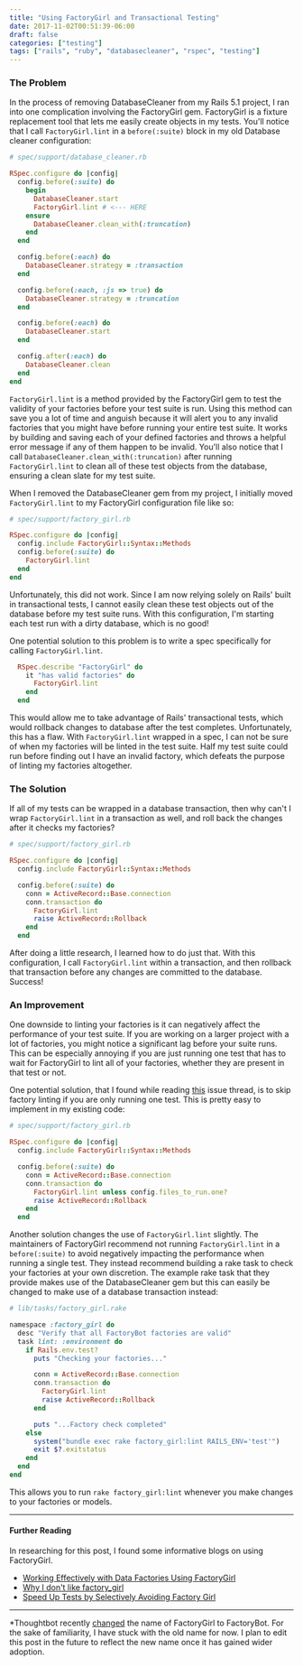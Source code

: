```yaml
---
title: "Using FactoryGirl and Transactional Testing"
date: 2017-11-02T00:51:39-06:00
draft: false
categories: ["testing"]
tags: ["rails", "ruby", "databasecleaner", "rspec", "testing"]
---
```


### The Problem

In the process of removing DatabaseCleaner from my Rails 5.1 project, I ran into one complication involving the FactoryGirl gem. FactoryGirl is a fixture replacement tool that lets me easily create objects in my tests. You'll notice that I call `FactoryGirl.lint` in a `before(:suite)` block in my old Database cleaner configuration:

```ruby
# spec/support/database_cleaner.rb

RSpec.configure do |config|
  config.before(:suite) do
    begin
      DatabaseCleaner.start
      FactoryGirl.lint # <--- HERE
    ensure
      DatabaseCleaner.clean_with(:truncation)
    end
  end

  config.before(:each) do
    DatabaseCleaner.strategy = :transaction
  end

  config.before(:each, :js => true) do
    DatabaseCleaner.strategy = :truncation
  end

  config.before(:each) do
    DatabaseCleaner.start
  end

  config.after(:each) do
    DatabaseCleaner.clean
  end
end
```

`FactoryGirl.lint` is a method provided by the FactoryGirl gem to test the validity of your factories before your test suite is run. Using this method can save you a lot of time and anguish because it will alert you to any invalid factories that you might have before running your entire test suite. It works by building and saving each of your defined factories and throws a helpful error message if any of them happen to be invalid. You'll also notice that I call `DatabaseCleaner.clean_with(:truncation)` after running `FactoryGirl.lint` to clean all of these test objects from the database, ensuring a clean slate for my test suite.

When I removed the DatabaseCleaner gem from my project, I initially moved `FactoryGirl.lint` to my FactoryGirl configuration file like so:

```ruby
# spec/support/factory_girl.rb

RSpec.configure do |config|
  config.include FactoryGirl::Syntax::Methods
  config.before(:suite) do
    FactoryGirl.lint
  end
end
```

Unfortunately, this did not work. Since I am now relying solely on Rails' built in transactional tests, I cannot easily clean these test objects out of the database before my test suite runs. With this configuration, I'm starting each test run with a dirty database, which is no good!

One potential solution to this problem is to write a spec specifically for calling `FactoryGirl.lint`.

```ruby
  RSpec.describe "FactoryGirl" do
    it "has valid factories" do
      FactoryGirl.lint
    end
  end
```

This would allow me to take advantage of Rails' transactional tests, which would rollback changes to database after the test completes. Unfortunately, this has a flaw. With `FactoryGirl.lint` wrapped in a spec, I can not be sure of when my factories will be linted in the test suite. Half my test suite could run before finding out I have an invalid factory, which defeats the purpose of linting my factories altogether.

### The Solution

If all of my tests can be wrapped in a database transaction, then why can't I wrap `FactoryGirl.lint` in a transaction as well, and roll back the changes after it checks my factories?

```ruby
# spec/support/factory_girl.rb

RSpec.configure do |config|
  config.include FactoryGirl::Syntax::Methods

  config.before(:suite) do
    conn = ActiveRecord::Base.connection
    conn.transaction do
      FactoryGirl.lint
      raise ActiveRecord::Rollback
    end
  end
```

After doing a little research, I learned how to do just that. With this configuration, I call `FactoryGirl.lint` within a transaction, and then rollback that transaction before any changes are committed to the database. Success!

### An Improvement

One downside to linting your factories is it can negatively affect the performance of your test suite. If you are working on a larger project with a lot of factories, you might notice a significant lag before your suite runs. This can be especially annoying if you are just running one test that has to wait for FactoryGirl to lint all of your factories, whether they are present in that test or not.

One potential solution, that I found while reading [this](https://github.com/thoughtbot/factory_bot/issues/923) issue thread, is to skip factory linting if you are only running one test. This is pretty easy to implement in my existing code:

```ruby
# spec/support/factory_girl.rb

RSpec.configure do |config|
  config.include FactoryGirl::Syntax::Methods

  config.before(:suite) do
    conn = ActiveRecord::Base.connection
    conn.transaction do
      FactoryGirl.lint unless config.files_to_run.one?
      raise ActiveRecord::Rollback
    end
  end
```

Another solution changes the use of `FactoryGirl.lint` slightly. The maintainers of FactoryGirl recommend not running `FactoryGirl.lint` in a `before(:suite)` to avoid negatively impacting the performance when running a single test. They instead recommend building a rake task to check your factories at your own discretion. The example rake task that they provide makes use of the DatabaseCleaner gem but this can easily be changed to make use of a database transaction instead:

```ruby
# lib/tasks/factory_girl.rake

namespace :factory_girl do
  desc "Verify that all FactoryBot factories are valid"
  task lint: :environment do
    if Rails.env.test?
      puts "Checking your factories..." 

      conn = ActiveRecord::Base.connection
      conn.transaction do
        FactoryGirl.lint
        raise ActiveRecord::Rollback
      end

      puts "...Factory check completed"
    else
      system("bundle exec rake factory_girl:lint RAILS_ENV='test'")
      exit $?.exitstatus
    end
  end
end
```

This allows you to run `rake factory_girl:lint` whenever you make changes to your factories or models.

---
#### Further Reading
In researching for this post, I found some informative blogs on using FactoryGirl.

* [Working Effectively with Data Factories Using FactoryGirl](https://semaphoreci.com/community/tutorials/working-effectively-with-data-factories-using-factorygirl)
* [Why I don't like factory_girl](http://blog.steveklabnik.com/posts/2012-07-14-why-i-don-t-like-factory_girl)
* [Speed Up Tests by Selectively Avoiding Factory Girl](https://robots.thoughtbot.com/speed-up-tests-by-selectively-avoiding-factory-girl)

---

*Thoughtbot recently [changed](https://robots.thoughtbot.com/factory_bot) the name of FactoryGirl to FactoryBot. For the sake of familiarity, I have stuck with the old name for now. I plan to edit this post in the future to reflect the new name once it has gained wider adoption.